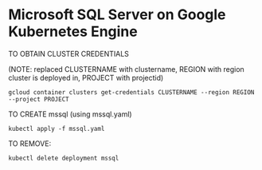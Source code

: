 # Microsoft SQL Server on Google Kubernetes Engine

TO OBTAIN CLUSTER CREDENTIALS

(NOTE: replaced CLUSTERNAME with clustername, REGION with region cluster is deployed in, PROJECT with projectid) 

`gcloud container clusters get-credentials CLUSTERNAME --region REGION --project PROJECT` 

TO CREATE mssql (using mssql.yaml) 

`kubectl apply -f mssql.yaml` 

TO REMOVE: 

`kubectl delete deployment mssql` 

